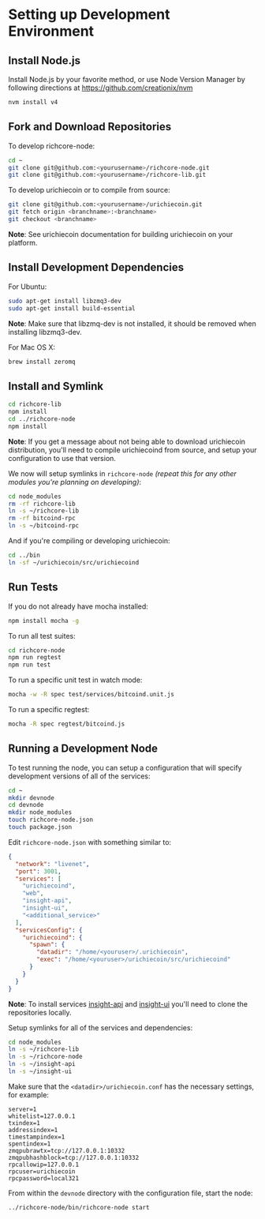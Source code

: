 # Setting up Development Environment

## Install Node.js

Install Node.js by your favorite method, or use Node Version Manager by following directions at https://github.com/creationix/nvm

```bash
nvm install v4
```

## Fork and Download Repositories

To develop richcore-node:

```bash
cd ~
git clone git@github.com:<yourusername>/richcore-node.git
git clone git@github.com:<yourusername>/richcore-lib.git
```

To develop urichiecoin or to compile from source:

```bash
git clone git@github.com:<yourusername>/urichiecoin.git
git fetch origin <branchname>:<branchname>
git checkout <branchname>
```
**Note**: See urichiecoin documentation for building urichiecoin on your platform.


## Install Development Dependencies

For Ubuntu:
```bash
sudo apt-get install libzmq3-dev
sudo apt-get install build-essential
```
**Note**: Make sure that libzmq-dev is not installed, it should be removed when installing libzmq3-dev.


For Mac OS X:
```bash
brew install zeromq
```

## Install and Symlink

```bash
cd richcore-lib
npm install
cd ../richcore-node
npm install
```
**Note**: If you get a message about not being able to download urichiecoin distribution, you'll need to compile urichiecoind from source, and setup your configuration to use that version.


We now will setup symlinks in `richcore-node` *(repeat this for any other modules you're planning on developing)*:
```bash
cd node_modules
rm -rf richcore-lib
ln -s ~/richcore-lib
rm -rf bitcoind-rpc
ln -s ~/bitcoind-rpc
```

And if you're compiling or developing urichiecoin:
```bash
cd ../bin
ln -sf ~/urichiecoin/src/urichiecoind
```

## Run Tests

If you do not already have mocha installed:
```bash
npm install mocha -g
```

To run all test suites:
```bash
cd richcore-node
npm run regtest
npm run test
```

To run a specific unit test in watch mode:
```bash
mocha -w -R spec test/services/bitcoind.unit.js
```

To run a specific regtest:
```bash
mocha -R spec regtest/bitcoind.js
```

## Running a Development Node

To test running the node, you can setup a configuration that will specify development versions of all of the services:

```bash
cd ~
mkdir devnode
cd devnode
mkdir node_modules
touch richcore-node.json
touch package.json
```

Edit `richcore-node.json` with something similar to:
```json
{
  "network": "livenet",
  "port": 3001,
  "services": [
    "urichiecoind",
    "web",
    "insight-api",
    "insight-ui",
    "<additional_service>"
  ],
  "servicesConfig": {
    "urichiecoind": {
      "spawn": {
        "datadir": "/home/<youruser>/.urichiecoin",
        "exec": "/home/<youruser>/urichiecoin/src/urichiecoind"
      }
    }
  }
}
```

**Note**: To install services [insight-api](https://github.com/bitpay/insight-api) and [insight-ui](https://github.com/bitpay/insight-ui) you'll need to clone the repositories locally.

Setup symlinks for all of the services and dependencies:

```bash
cd node_modules
ln -s ~/richcore-lib
ln -s ~/richcore-node
ln -s ~/insight-api
ln -s ~/insight-ui
```

Make sure that the `<datadir>/urichiecoin.conf` has the necessary settings, for example:
```
server=1
whitelist=127.0.0.1
txindex=1
addressindex=1
timestampindex=1
spentindex=1
zmqpubrawtx=tcp://127.0.0.1:10332
zmqpubhashblock=tcp://127.0.0.1:10332
rpcallowip=127.0.0.1
rpcuser=urichiecoin
rpcpassword=local321
```

From within the `devnode` directory with the configuration file, start the node:
```bash
../richcore-node/bin/richcore-node start
```
